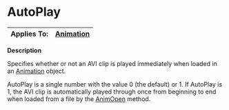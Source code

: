 




<h1 class="heading"><span class="name">AutoPlay</span></h1>

| Applies To: | [Animation](./animation.md) |
| --- | ---  |


**Description**


Specifies whether or not an AVI clip is played immediately when loaded in an [Animation](./animation.md) object.


AutoPlay is a single number with the value 0 (the default) or 1. If AutoPlay is 1, the AVI clip is automatically played through once from beginning to end when loaded from a file by the [AnimOpen](./animopen.md) method.



